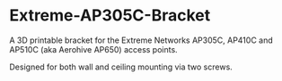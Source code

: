 # Extreme-AP305C-Bracket

A 3D printable bracket for the Extreme Networks AP305C, AP410C and AP510C (aka Aerohive AP650) access points.

Designed for both wall and ceiling mounting via two screws.

